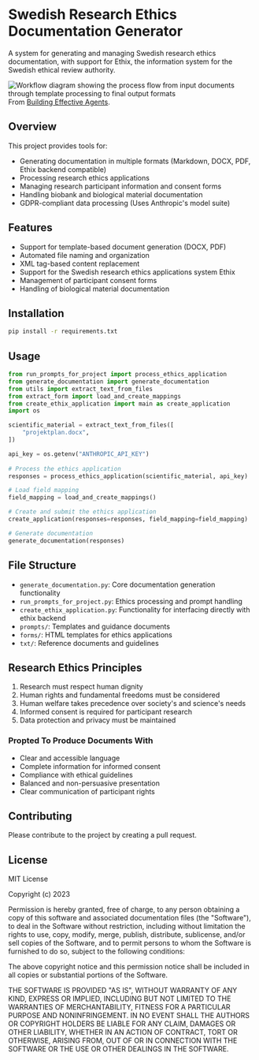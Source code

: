 # Swedish Research Ethics Documentation Generator

A system for generating and managing Swedish research ethics documentation, with support for Ethix, the information system for the Swedish ethical review authority.

![Workflow diagram showing the process flow from input documents through template processing to final output formats](https://www.anthropic.com/_next/image?url=https%3A%2F%2Fwww-cdn.anthropic.com%2Fimages%2F4zrzovbb%2Fwebsite%2F406bb032ca007fd1624f261af717d70e6ca86286-2401x1000.png&w=3840&q=75)
From [Building Effective Agents](https://www.anthropic.com/research/building-effective-agents).

## Overview

This project provides tools for:
- Generating documentation in multiple formats (Markdown, DOCX, PDF, Ethix backend compatible)
- Processing research ethics applications
- Managing research participant information and consent forms
- Handling biobank and biological material documentation
- GDPR-compliant data processing (Uses Anthropic's model suite)

## Features

- Support for template-based document generation (DOCX, PDF)
- Automated file naming and organization
- XML tag-based content replacement
- Support for the Swedish research ethics applications system Ethix
- Management of participant consent forms
- Handling of biological material documentation

## Installation
```bash
pip install -r requirements.txt
```

## Usage

```python
from run_prompts_for_project import process_ethics_application
from generate_documentation import generate_documentation
from utils import extract_text_from_files
from extract_form import load_and_create_mappings
from create_ethix_application import main as create_application
import os

scientific_material = extract_text_from_files([
    "projektplan.docx",
])

api_key = os.getenv("ANTHROPIC_API_KEY")
    
# Process the ethics application
responses = process_ethics_application(scientific_material, api_key)

# Load field mapping
field_mapping = load_and_create_mappings()

# Create and submit the ethics application
create_application(responses=responses, field_mapping=field_mapping)

# Generate documentation
generate_documentation(responses)

```

## File Structure

- `generate_documentation.py`: Core documentation generation functionality
- `run_prompts_for_project.py`: Ethics processing and prompt handling
- `create_ethix_application.py`: Functionality for interfacing directly with ethix backend
- `prompts/`: Templates and guidance documents
- `forms/`: HTML templates for ethics applications
- `txt/`: Reference documents and guidelines

## Research Ethics Principles

1. Research must respect human dignity
2. Human rights and fundamental freedoms must be considered
3. Human welfare takes precedence over society's and science's needs
4. Informed consent is required for participant research
5. Data protection and privacy must be maintained

### Propted To Produce Documents With

- Clear and accessible language
- Complete information for informed consent
- Compliance with ethical guidelines
- Balanced and non-persuasive presentation
- Clear communication of participant rights

## Contributing

Please contribute to the project by creating a pull request.

## License

MIT License

Copyright (c) 2023

Permission is hereby granted, free of charge, to any person obtaining a copy
of this software and associated documentation files (the "Software"), to deal
in the Software without restriction, including without limitation the rights
to use, copy, modify, merge, publish, distribute, sublicense, and/or sell
copies of the Software, and to permit persons to whom the Software is
furnished to do so, subject to the following conditions:

The above copyright notice and this permission notice shall be included in all
copies or substantial portions of the Software.

THE SOFTWARE IS PROVIDED "AS IS", WITHOUT WARRANTY OF ANY KIND, EXPRESS OR
IMPLIED, INCLUDING BUT NOT LIMITED TO THE WARRANTIES OF MERCHANTABILITY,
FITNESS FOR A PARTICULAR PURPOSE AND NONINFRINGEMENT. IN NO EVENT SHALL THE
AUTHORS OR COPYRIGHT HOLDERS BE LIABLE FOR ANY CLAIM, DAMAGES OR OTHER
LIABILITY, WHETHER IN AN ACTION OF CONTRACT, TORT OR OTHERWISE, ARISING FROM,
OUT OF OR IN CONNECTION WITH THE SOFTWARE OR THE USE OR OTHER DEALINGS IN THE
SOFTWARE.
